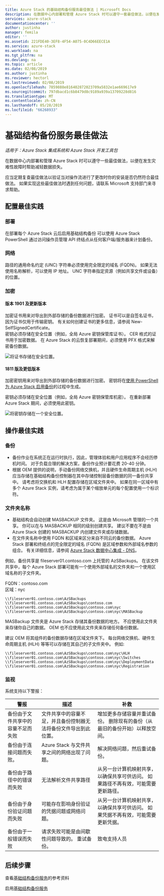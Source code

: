 ```yaml
---
title: Azure Stack 的基础结构备份服务最佳做法 | Microsoft Docs
description: 在数据中心内部署和管理 Azure Stack 时可以遵守一套最佳做法，以便在发生灾难性故障时帮助减轻数据损失。
services: azure-stack
documentationcenter: ''
author: justinha
manager: femila
editor: ''
ms.assetid: 221FDE40-3EF8-4F54-A075-0C4D66EECE1A
ms.service: azure-stack
ms.workload: na
ms.tgt_pltfrm: na
ms.devlang: na
ms.topic: article
ms.date: 02/08/2019
ms.author: justinha
ms.reviewer: hectorl
ms.lastreviewed: 02/08/2019
ms.openlocfilehash: 7859888e816402872023709a5832e1ae669617e9
ms.sourcegitcommit: 797dbacd1c6b8479d8c9189a939a13709228d816
ms.translationtype: MT
ms.contentlocale: zh-CN
ms.lasthandoff: 05/28/2019
ms.locfileid: "66268933"
---
```

# <a name="infrastructure-backup-service-best-practices"></a>基础结构备份服务最佳做法

*适用于：Azure Stack 集成系统和 Azure Stack 开发工具包*

在数据中心内部署和管理 Azure Stack 时可以遵守一些最佳做法，以便在发生灾难性故障时帮助减轻数据损失。

应当定期复查最佳做法以验证当对操作流进行了更改时你的安装是否仍然符合最佳做法。 如果实现这些最佳做法时遇到任何问题，请联系 Microsoft 支持部门来寻求帮助。

## <a name="configuration-best-practices"></a>配置最佳实践

### <a name="deployment"></a>部署

在部署每个 Azure Stack 云后启用基础结构备份 可以使用 Azure Stack PowerShell 通过访问操作员管理 API 终结点从任何客户端/服务器来计划备份。

### <a name="networking"></a>网络

路径的通用命名约定 (UNC) 字符串必须使用完全限定的域名 (FQDN)。 如果无法使用名称解析，可以使用 IP 地址。 UNC 字符串指定资源（例如共享文件或设备）的位置。

### <a name="encryption"></a>加密

#### <a name="version-1901-and-newer"></a>版本 1901 及更新版本

加密证书用来对导出到外部存储的备份数据进行加密。 证书可以是自签名证书，因为证书仅用于传输密钥。 有关如何创建证书的更多信息，请参阅 New-SelfSignedCertificate。  
密钥必须存储在安全位置（例如，全局 Azure 密钥保管库证书）。 CER 格式的证书用于加密数据。 在 Azure Stack 的云恢复部署期间，必须使用 PFX 格式来解密备份数据。

![将证书存储在安全位置。](media/azure-stack-backup/azure-stack-backup-encryption-store-cert.png)

#### <a name="1811-and-older"></a>1811 版及更低版本

加密密钥用来对导出到外部存储的备份数据进行加密。 密钥将在[使用 PowerShell 为 Azure Stack 启用备份](azure-stack-backup-enable-backup-powershell.md)的过程中生成。

密钥必须存储在安全位置（例如，全局 Azure 密钥保管库机密）。 在重新部署 Azure Stack 期间，必须使用此密钥。 

![将密钥存储在一个安全位置。](media/azure-stack-backup/azure-stack-backup-encryption2.png)

## <a name="operational-best-practices"></a>操作最佳实践

### <a name="backups"></a>备份

 - 备份作业在系统正在运行时执行，因此，管理体验和用户应用程序不会经历停机时间。 对于负载合理的解决方案，备份作业预计要花费 20-40 分钟。
 - 根据 OEM 提供的说明，手动备份网络交换机，并且硬件生命周期主机 (HLH) 应当存储在基础结构备份控制器在其中存储控制层备份数据的同一备份共享中。 请考虑将交换机和 HLH 配置存储在区域文件夹中。 如果在同一区域中有多个 Azure Stack 实例，请考虑为属于某个缩放单元的每个配置使用一个标识符。

### <a name="folder-names"></a>文件夹名称

 - 基础结构会自动创建 MASBACKUP 文件夹。 这是由 Microsoft 管理的一个共享。 你可以在与 MASBACKUP 相同的级别创建共享。 建议不要在不是由 Azure Stack 创建的 MASBACKUP 内创建文件夹或存储数据。 
 -  在文件夹名称中使用 FQDN 和区域来区分来自不同云的备份数据。 Azure Stack 部署和终结点的完全限定的域名 (FQDN) 是区域参数和外部域名参数的组合。 有关详细信息，请参阅 [Azure Stack 数据中心集成 - DNS](azure-stack-integrate-dns.md)。

例如，备份共享是 fileserver01.contoso.com 上托管的 AzSBackups。 在该文件共享中，每个 Azure Stack 部署可能有一个使用外部域名的文件夹和一个使用区域名称的子文件夹。 

FQDN：contoso.com  
区域：nyc


    \\fileserver01.contoso.com\AzSBackups
    \\fileserver01.contoso.com\AzSBackups\contoso.com
    \\fileserver01.contoso.com\AzSBackups\contoso.com\nyc
    \\fileserver01.contoso.com\AzSBackups\contoso.com\nyc\MASBackup

MASBackup 文件夹是 Azure Stack 存储其备份数据的地方。 不应使用此文件夹来存储你自己的数据。 OEM 也不应使用此文件夹来存储任何备份数据。 

建议 OEM 将其组件的备份数据存储在区域文件夹下。 每台网络交换机、硬件生命周期主机 (HLH) 等等可以存储在其自己的子文件夹中。 例如:

    \\fileserver01.contoso.com\AzSBackups\contoso.com\nyc\HLH
    \\fileserver01.contoso.com\AzSBackups\contoso.com\nyc\Switches
    \\fileserver01.contoso.com\AzSBackups\contoso.com\nyc\DeploymentData
    \\fileserver01.contoso.com\AzSBackups\contoso.com\nyc\Registration

### <a name="monitoring"></a>监视

系统支持以下警报：

| 警报                                                   | 描述                                                                                     | 补救                                                                                                                                |
|---------------------------------------------------------|-------------------------------------------------------------------------------------------------|--------------------------------------------------------------------------------------------------------------------------------------------|
| 备份由于文件共享中的容量不足而失败 | 文件共享中的容量不足，并且备份控制器无法将备份文件导出到此位置。 | 增加更多存储容量并重试备份。 删除现有的备份（从最旧的备份开始）以释放空间。                    |
| 备份由于连接问题而失败。             | Azure Stack 与文件共享之间的网络出现了问题。                          | 解决网络问题，然后重试备份。                                                                                            |
| 备份由于路径中的错误而失败                | 无法解析文件共享路径                                                          | 从另一台计算机映射共享，以确保共享可供访问。 如果路径不再有效，可能需要更新路径。       |
| 备份由于身份验证问题而失败               | 可能存在影响身份验证的凭据问题或网络问题。    | 从另一台计算机映射共享，以确保共享可供访问。 如果凭据不再有效，可能需要更新凭据。 |
| 备份由于一般错误而失败                    | 请求失败可能是由间歇性问题导致的。 重试备份。                    | 致电支持人员                                                                                                                               |

## <a name="next-steps"></a>后续步骤

查看[基础结构备份服务](azure-stack-backup-reference.md)的参考资料

启用[基础结构备份服务](azure-stack-backup-enable-backup-console.md)
